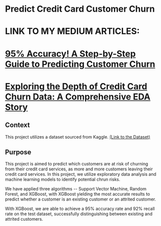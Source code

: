# Predict Credit Card Customer Churn

# LINK TO MY MEDIUM ARTICLES: 
# [95% Accuracy! A Step-by-Step Guide to Predicting Customer Churn](https://edwardlongtang.medium.com/95-accuracy-a-step-by-step-guide-to-predicting-customer-churn-460aebf1528a)
# [Exploring the Depth of Credit Card Churn Data: A Comprehensive EDA Story](https://edwardlongtang.medium.com/exploring-the-depth-of-credit-card-churn-data-959c4e2c5b9a)


## Context

This project utilizes a dataset sourced from Kaggle. [(Link to the Dataset)](https://www.kaggle.com/datasets/sakshigoyal7/credit-card-customers)

## Purpose

This project is aimed to predict which customers are at risk of churning from their credit card services, as more and more customers leaving their credit card services. In this project, we utilize exploratory data analysis and machine learning models to identify potential chrun risks. 

We have applied three algorithms -- Support Vector Machine, Random Forest, and XGBoost, with XGBoost yielding the most accurate results to predict whether a customer is an existing customer or an attrited customer. 

With XGBoost, we are able to achieve a 95% accuracy rate and 92% recall rate on the test dataset, successfully distinguishing between existing and attrited customers. 
